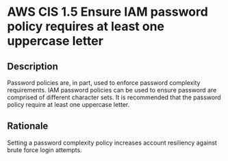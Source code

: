 # AWS CIS 1.5 Ensure IAM password policy requires at least one uppercase letter

## Description

Password policies are, in part, used to enforce password complexity requirements. IAM
password policies can be used to ensure password are comprised of different character
sets. It is recommended that the password policy require at least one uppercase letter.

## Rationale

Setting a password complexity policy increases account resiliency against brute force login
attempts.